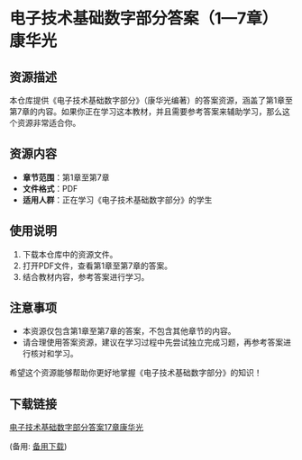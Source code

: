# 电子技术基础数字部分答案（1—7章）康华光

## 资源描述

本仓库提供《电子技术基础数字部分》（康华光编著）的答案资源，涵盖了第1章至第7章的内容。如果你正在学习这本教材，并且需要参考答案来辅助学习，那么这个资源非常适合你。

## 资源内容

- **章节范围**：第1章至第7章
- **文件格式**：PDF
- **适用人群**：正在学习《电子技术基础数字部分》的学生

## 使用说明

1. 下载本仓库中的资源文件。
2. 打开PDF文件，查看第1章至第7章的答案。
3. 结合教材内容，参考答案进行学习。

## 注意事项

- 本资源仅包含第1章至第7章的答案，不包含其他章节的内容。
- 请合理使用答案资源，建议在学习过程中先尝试独立完成习题，再参考答案进行核对和学习。

希望这个资源能够帮助你更好地掌握《电子技术基础数字部分》的知识！

## 下载链接
[电子技术基础数字部分答案17章康华光](https://pan.quark.cn/s/73de4e2b0f29) 

(备用: [备用下载](https://pan.baidu.com/s/1PXYRpvoDyrpYQxMUIWqemg?pwd=1234))
